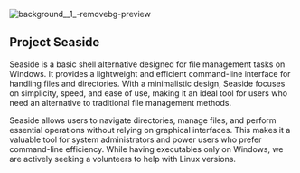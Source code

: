 ![background__1_-removebg-preview](https://github.com/user-attachments/assets/244ec131-10c4-4707-b10c-34e0d59ce8b8) 
## Project Seaside

Seaside is a basic shell alternative designed for file management tasks on Windows. It provides a lightweight and efficient command-line interface for handling files and directories. With a minimalistic design, Seaside focuses on simplicity, speed, and ease of use, making it an ideal tool for users who need an alternative to traditional file management methods.

Seaside allows users to navigate directories, manage files, and perform essential operations without relying on graphical interfaces. This makes it a valuable tool for system administrators and power users who prefer command-line efficiency. While having executables only on Windows, we are actively seeking a volunteers to help with Linux versions.
